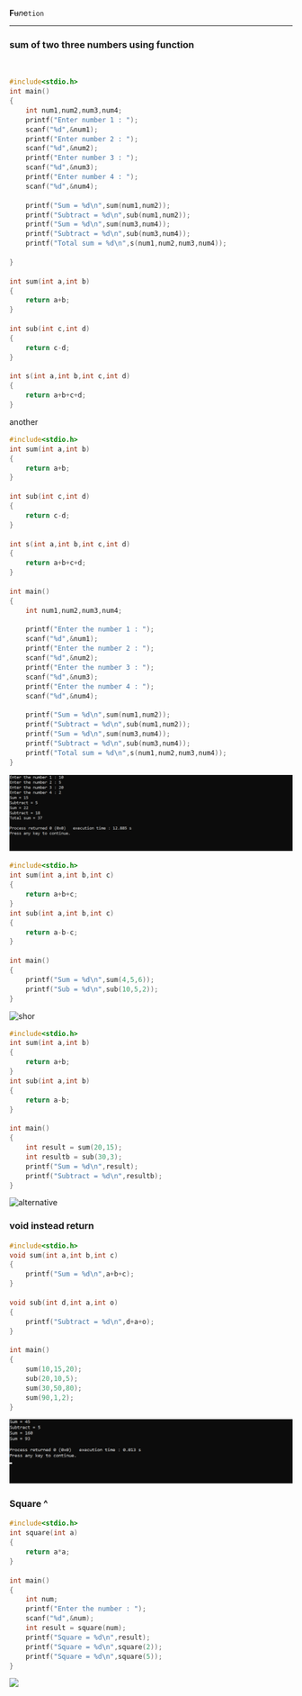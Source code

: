 <!--function-->

__F__~~u~~_n_~~c~~`tion`

---

### sum of two three numbers using function
</br>

```c
#include<stdio.h>
int main()
{
    int num1,num2,num3,num4;
    printf("Enter number 1 : ");
    scanf("%d",&num1);
    printf("Enter number 2 : ");
    scanf("%d",&num2);
    printf("Enter number 3 : ");
    scanf("%d",&num3);
    printf("Enter number 4 : ");
    scanf("%d",&num4);

    printf("Sum = %d\n",sum(num1,num2));
    printf("Subtract = %d\n",sub(num1,num2));
    printf("Sum = %d\n",sum(num3,num4));
    printf("Subtract = %d\n",sub(num3,num4));
    printf("Total sum = %d\n",s(num1,num2,num3,num4));

}

int sum(int a,int b)
{
    return a+b;
}

int sub(int c,int d)
{
    return c-d;
}

int s(int a,int b,int c,int d)
{
    return a+b+c+d;
}
```  
another

```c
#include<stdio.h>
int sum(int a,int b)
{
    return a+b;
}

int sub(int c,int d)
{
    return c-d;
}

int s(int a,int b,int c,int d)
{
    return a+b+c+d;
}

int main()
{
    int num1,num2,num3,num4;

    printf("Enter the number 1 : ");
    scanf("%d",&num1);
    printf("Enter the number 2 : ");
    scanf("%d",&num2);
    printf("Enter the number 3 : ");
    scanf("%d",&num3);
    printf("Enter the number 4 : ");
    scanf("%d",&num4);

    printf("Sum = %d\n",sum(num1,num2));
    printf("Subtract = %d\n",sub(num1,num2));
    printf("Sum = %d\n",sum(num3,num4));
    printf("Subtract = %d\n",sub(num3,num4));
    printf("Total sum = %d\n",s(num1,num2,num3,num4));
}
```  
![function](./images/function.png)  

```c
#include<stdio.h>
int sum(int a,int b,int c)
{
    return a+b+c;
}
int sub(int a,int b,int c)
{
    return a-b-c;
}

int main()
{
    printf("Sum = %d\n",sum(4,5,6));
    printf("Sub = %d\n",sub(10,5,2));
}
```
<image src="./images/shorter.png" width="500" title="shor"/>  

```c
#include<stdio.h>
int sum(int a,int b)
{
    return a+b;
}
int sub(int a,int b)
{
    return a-b;
}

int main()
{
    int result = sum(20,15);
    int resultb = sub(30,3);
    printf("Sum = %d\n",result);
    printf("Subtract = %d\n",resultb);
}
```  
<image src="./images/alternative.png" width="500" title ="alternative"/>  

### void instead return

```c
#include<stdio.h>
void sum(int a,int b,int c)
{
    printf("Sum = %d\n",a+b+c);
}

void sub(int d,int a,int o)
{
    printf("Subtract = %d\n",d+a+o);
}

int main()
{
    sum(10,15,20);
    sub(20,10,5);
    sum(30,50,80);
    sum(90,1,2);
}
```

![void](./images/void.png)  

### Square ^

```c
#include<stdio.h>
int square(int a)
{
    return a*a;
}

int main()
{
    int num;
    printf("Enter the number : ");
    scanf("%d",&num);
    int result = square(num);
    printf("Square = %d\n",result);
    printf("Square = %d\n",square(2));
    printf("Square = %d\n",square(5));
}

```  
<image src="./images/square.png"/>

